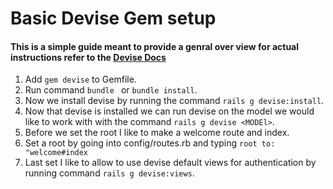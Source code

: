 # Basic Devise Gem setup

#### This is a simple guide meant to provide a genral over view for actual instructions refer to the [Devise Docs](https://github.com/heartcombo/devise "Devise Home")


1. Add `gem devise` to Gemfile.
2. Run command `bundle ` or `bundle install`.
3. Now we install devise by running the command `rails g devise:install`.
4. Now that devise is installed we can run devise on the model we would like to work with with the command `rails g devise <MODEl>`.
5. Before we set the root I like to make a welcome route and index.
6. Set a root by going into config/routes.rb and typing `root to: "welcome#index`
7. Last set I like to allow to use devise default views for authentication by running command `rails g devise:views`.
